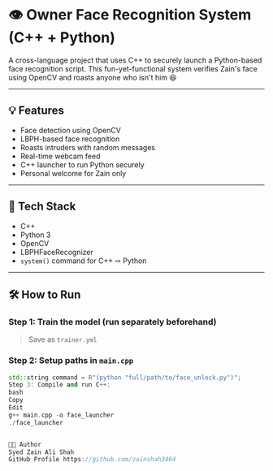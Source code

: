 # 👁️ Owner Face Recognition System (C++ + Python)

A cross-language project that uses C++ to securely launch a Python-based face recognition script. This fun-yet-functional system verifies Zain's face using OpenCV and roasts anyone who isn't him 😆

---

## 💡 Features

- Face detection using OpenCV
- LBPH-based face recognition
- Roasts intruders with random messages
- Real-time webcam feed
- C++ launcher to run Python securely
- Personal welcome for Zain only

---

## 🚀 Tech Stack

- C++
- Python 3
- OpenCV
- LBPHFaceRecognizer
- `system()` command for C++ ⇨ Python

---

## 🛠 How to Run

### Step 1: Train the model (run separately beforehand)
> Save as `trainer.yml`

### Step 2: Setup paths in `main.cpp`

```cpp
std::string command = R"(python "full/path/to/face_unlock.py")";
Step 3: Compile and run C++:
bash
Copy
Edit
g++ main.cpp -o face_launcher
./face_launcher


🧑‍💻 Author
Syed Zain Ali Shah
GitHub Profile https://github.com/zainshah3464
